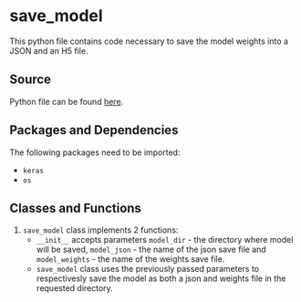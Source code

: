 # save_model
This python file contains code necessary to save the model weights into a JSON and an H5 file.

## Source
Python file can be found [here](https://github.com/Future-AI-Laboratory/vision-api/blob/review_sayan/Utilities/save_model.py).

## Packages and Dependencies
The following packages need to be imported:
+ `keras`
+ `os`

## Classes and Functions
1. `save_model` class implements 2 functions:
    + `__init__` accepts parameters `model_dir` - the directory where model will be saved, `model_json` - the name of the json save file and `model_weights` - the name of the weights save file.
    + `save_model` class uses the previously passed parameters to respectivesly save the model as both a json and weights file in the requested directory.  
